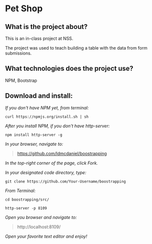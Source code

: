 # Pet Shop

## What is the project about?

This is an in-class project at NSS.

The project was used to teach building a table with the data from form submissions.

## What technologies does the project use?

NPM, Bootstrap

## Download and install:

*If you don't have NPM yet, from terminal:*

````curl https://npmjs.org/install.sh | sh````

*After you install NPM, if you don't have http-server:*

````npm install http-server -g````

*In your browser, navigate to:*
>https://github.com/ldmcdaniel/boostrapping

*In the top-right corner of the page, click Fork.*

*In your designated code directory, type:*

````git clone https://github.com/Your-Username/boostrapping````

*From Terminal:*

````cd boostrapping/src/````

````http-server -p 8109````

*Open you browser and navigate to:*

>http://localhost:8109/

*Open your favorite text editor and enjoy!*
